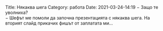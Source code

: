 Title: Някаква шега
Category: работа
Date: 2021-03-24-14:19
&minus; Защо те уволниха?  
&minus; Шефът ме помоли да започна презентацията с някаква шега. На вторият слайд прикачих фишът от заплатата ми...